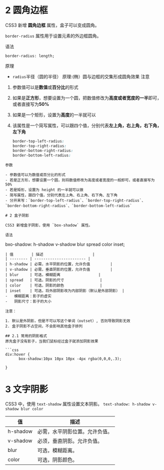 # 2 圆角边框

CSS3 新增 **圆角边框** 属性，盒子可以变成圆角。

`border-radius` 属性用于设置元素的外边框圆角。

语法

```
border-radius: length;
```

原理

- `radius`半径（圆的半径） 原理:(椭）圆与边框的交集形成圆角效果
  注意
1. 参数值可以是**数值**或**百分比**的形式

2. 如果是**正方形**，想要设置为一个圆，把数值修改为**高度或者宽度的一半**即可，或者直接写为**50%**

3. 如果是一个矩形，设置为**高度**的一半就可以

4. 该属性是一个简写属性，可以跟四个值，分别代表**左上角，右上角，右下角，左下角**
   
   ```css
   border-top-left-radius:
   border-top-right-radius:
   border-bottom-right-radius:
   border-bottom-left-radius:
   ```

```
参数

- 参数值可以为数值或百分比的形式
- 若是正方形，想要设置一个圆，则将数值修改为高度或者宽度的一般即可，或者直接写为 50%
- 若是矩形，设置为 height 的一半就可以做
- 简写属性，跟四个值，分别代表左上角、右上角、右下角、左下角
- 分开来写：`border-top-left-radius`、`border-top-right-radius`、`border-bottom-right-radius`、`border-bottom-left-radius`

# 2 盒子阴影

CSS3 新增盒子阴影，使用 `box-shadow` 属性。

语法
```

bxo-shadow: h-shadow v-shadow blur spread color inset;

```
| 值        | 描述                      |
| -------- | ----------------------- |
| h-shadow | 必需，水平阴影的位置，允许负值         |
| v-shadow | 必需，垂直阴影的位置，允许负值         |
| blur     | 可选，模糊距离                 |
| spread   | 可选，阴影的尺寸                |
| color    | 可选，阴影的颜色                |
| inset    | 可选，将外部阴影改为内部阴影（默认是外部阴影） |
-   模糊距离：影子的虚实
-   阴影尺寸：影子的大小

注意：

1. 默认是外阴影，但是不可以写这个单词（outset）, 否则导致阴影无效
2. 盒子阴影不占空间，不会影响其他盒子排列

## 2.1 常用的阴影格式
原先盒子没有影子，当我们鼠标经过盒子就添加阴影效果

```css
div:hover {
      box-shadow:10px 10px 10px -4px rgba(0,0,0,.3);     

}
```

# 3 文字阴影

CSS3 中，使用 `text-shadow` 属性设置文本阴影。
`text-shadow: h-shadow v-shadow blur color`

| 值        | 描述              |
| -------- | --------------- |
| h-shadow | 必需，水平阴影位置。允许负值。 |
| v-shadow | 必须，垂直阴影。允许负值。   |
| blur     | 可选，模糊距离。        |
| color    | 可选，阴影颜色。        |
